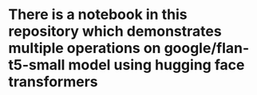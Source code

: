 # There is a notebook in this repository which demonstrates multiple operations on google/flan-t5-small model using hugging face transformers
